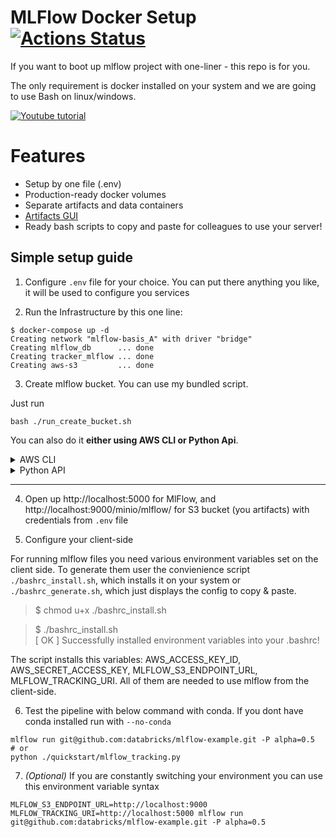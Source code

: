 # MLFlow Docker Setup [![Actions Status](https://github.com/Toumash/mlflow-docker/workflows/VerifyDockerCompose/badge.svg)](https://github.com/Toumash/mlflow-docker/actions)

If you want to boot up mlflow project with one-liner - this repo is for you. 

The only requirement is docker installed on your system and we are going to use Bash on linux/windows.

[![Youtube tutorial](https://img.youtube.com/vi/ma5lA19IJRA/0.jpg)](https://www.youtube.com/watch?v=ma5lA19IJRA)

# Features
 - Setup by one file (.env)
 - Production-ready docker volumes
 - Separate artifacts and data containers
 - [Artifacts GUI](https://min.io/)
 - Ready bash scripts to copy and paste for colleagues to use your server!


## Simple setup guide
1. Configure `.env` file for your choice. You can put there anything you like, it will be used to configure you services

2. Run the Infrastructure by this one line:
```shell
$ docker-compose up -d
Creating network "mlflow-basis_A" with driver "bridge"
Creating mlflow_db      ... done
Creating tracker_mlflow ... done
Creating aws-s3         ... done
```

3. Create mlflow bucket. You can use my bundled script.

Just run 
```shell 
bash ./run_create_bucket.sh
```

You can also do it **either using AWS CLI or Python Api**.
<details><summary>AWS CLI</summary>

1. [Install AWS cli](https://aws.amazon.com/cli/) **Yes, i know that you dont have an Amazon Web Services Subscription - dont worry! It wont be needed!**
2. Configure AWS CLI - enter the same credentials from the `.env` file

```shell
aws configure
```
> AWS Access Key ID [****************123]: AKIAIOSFODNN7EXAMPLE  
> AWS Secret Access Key [****************123]: wJalrXUtnFEMI/K7MDENG/bPxRfiCYEXAMPLEKEY  
> Default region name [us-west-2]: us-east-1  
> Default output format [json]: <ENTER>  

3. Run
```shell
aws --endpoint-url=http://localhost:9000 s3 mb s3://mlflow
```

</details>

<details><summary>Python API</summary>

1. Install Minio
```shell
pip install Minio
```
2. Run this to create a bucket
```python
from minio import Minio
from minio.error import ResponseError

s3Client = Minio(
    'localhost:9000',
    access_key='<YOUR_AWS_ACCESSS_ID>', # copy from .env file
    secret_key='<YOUR_AWS_SECRET_ACCESS_KEY>', # copy from .env file
    secure=False
)
s3Client.make_bucket('mlflow')
```

</details>

---

4. Open up http://localhost:5000 for MlFlow, and http://localhost:9000/minio/mlflow/ for S3 bucket (you artifacts) with credentials from `.env` file

5. Configure your client-side

For running mlflow files you need various environment variables set on the client side. To generate them user the convienience script `./bashrc_install.sh`, which installs it on your system or `./bashrc_generate.sh`, which just displays the config to copy & paste.

> $ chmod u+x ./bashrc_install.sh
 
> $ ./bashrc_install.sh   
> [ OK ] Successfully installed environment variables into your .bashrc!

The script installs this variables: AWS_ACCESS_KEY_ID, AWS_SECRET_ACCESS_KEY, MLFLOW_S3_ENDPOINT_URL, MLFLOW_TRACKING_URI. All of them are needed to use mlflow from the client-side.

6. Test the pipeline with below command with conda. If you dont have conda installed run with `--no-conda`

```shell
mlflow run git@github.com:databricks/mlflow-example.git -P alpha=0.5
# or
python ./quickstart/mlflow_tracking.py
```

7. *(Optional)* If you are constantly switching your environment you can use this environment variable syntax

```shell
MLFLOW_S3_ENDPOINT_URL=http://localhost:9000 MLFLOW_TRACKING_URI=http://localhost:5000 mlflow run git@github.com:databricks/mlflow-example.git -P alpha=0.5
```
